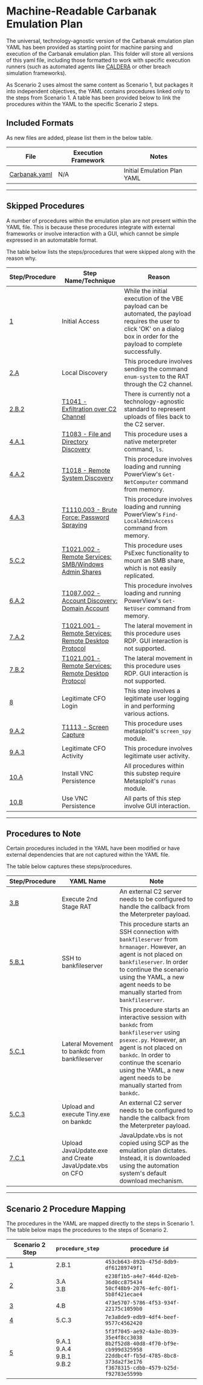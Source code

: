 # Machine-Readable Carbanak Emulation Plan

The universal, technology-agnostic version of the Carbanak emulation plan YAML has been provided as starting point for machine parsing and execution of the Carbanak emulation plan. This folder will store all versions of this yaml file, including those formatted to work with specific execution runners (such as automated agents like [CALDERA](https://github.com/mitre/caldera) or other breach simulation frameworks).

As Scenario 2 uses almost the same content as Scenario 1, but packages it into independent objectives, the YAML contains procedures linked only to the steps from Scenario 1. A table has been provided below to link the procedures within the YAML to the specific Scenario 2 steps.

## Included Formats

As new files are added, please list them in the below table.

| File | Execution Framework | Notes |
| --- | --- | --- |
| [Carbanak.yaml](/Enterprise/carbanak/Emulation_Plan/yaml/Carbanak.yaml) | N/A | Initial Emulation Plan YAML |

---

## Skipped Procedures

A number of procedures within the emulation plan are not present within the YAML file.
This is because these procedures integrate with external frameworks or involve interaction with a GUI, which cannot be simple expressed in an automatable format.

The table below lists the steps/procedures that were skipped along with the reason why.

| Step/Procedure | Step Name/Technique | Reason |
| --- | --- | --- |
| [1](../Scenario_1/README.md#step-1---initial-breach) | Initial Access | While the initial execution of the VBE payload can be automated, the payload requires the user to click 'OK' on a dialog box in order for the payload to complete successfully. |
| [2.A](../Scenario_1/README.md#2a---local-discovery-t1033-t1082-t1057) | Local Discovery | This procedure involves sending the command `enum-system` to the RAT through the C2 channel. |
| [2.B.2](../Scenario_1/README.md#2b---screen-capture-t1113) | [T1041 - Exfiltration over C2 Channel](https://attack.mitre.org/techniques/T1041/) | There is currently not a technology-agnostic standard to represent uploads of files back to the C2 server. |
| [4.A.1](../Scenario_1/README.md#4a---local-and-domain-discovery-t1083-t1018-t1069) | [T1083 - File and Directory Discovery](https://attack.mitre.org/techniques/T1083/) | This procedure uses a native meterpreter command, `ls`. |
| [4.A.2](../Scenario_1/README.md#4a---local-and-domain-discovery-t1083-t1018-t1069) | [T1018 - Remote System Discovery](https://attack.mitre.org/techniques/T1018/) | This procedure involves loading and running PowerView's `Get-NetComputer` command from memory. |
| [4.A.3](../Scenario_1/README.md#4a---local-and-domain-discovery-t1083-t1018-t1069) | [T1110.003 - Brute Force: Password Spraying](https://attack.mitre.org/techniques/T1110/003/) | This procedure involves loading and running PowerView's `Find-LocalAdminAccess` command from memory. |
| [5.C.2](../Scenario_1/README.md#5c---lateral-movement-via-psexec--pass-the-hash-t1569002-t1550) | [T1021.002 - Remote Services: SMB/Windows Admin Shares](https://attack.mitre.org/techniques/T1021/002/) | This procedure uses PsExec functionality to mount an SMB share, which is not easily replicated. |
| [6.A.2](../Scenario_1/README.md#6a---remote-system-discovery-t1018-t1087002) | [T1087.002 - Account Discovery: Domain Account](https://attack.mitre.org/techniques/T1087/002/) | This procedure involves loading and running PowerView's `Get-NetUser` command from memory. |
| [7.A.2](../Scenario_1/README.md#7a---rdp-through-reverse-ssh-tunnel-t1572-t1021001) | [T1021.001 - Remote Services: Remote Desktop Protocol](https://attack.mitre.org/techniques/T1021/001/) | The lateral movement in this procedure uses RDP. GUI interaction is not supported. |
| [7.B.2](../Scenario_1/README.md#7b---lateral-movement-to-cfo-via-rdp-t1021001) | [T1021.001 - Remote Services: Remote Desktop Protocol](https://attack.mitre.org/techniques/T1021/001/) | The lateral movement in this procedure uses RDP. GUI interaction is not supported. |
| [8](../Scenario_1/README.md#step-8---gain-covert-access-to-target) | Legitimate CFO Login | This step involves a legitimate user logging in and performing various actions. |
| [9.A.2](../Scenario_1/README.md#9a---user-monitoring---t1056001-t1113) | [T1113 - Screen Capture](https://attack.mitre.org/techniques/T1113/) | This procedure uses metasploit's `screen_spy` module. |
| [9.A.3](../Scenario_1/README.md#9a---user-monitoring---t1056001-t1113) | Legitimate CFO Activity | This procedure involves legitimate user activity. |
| [10.A](../Scenario_1/README.md#10a---install-vnc-persistence-t1543003-t1021005) | Install VNC Persistence | All procedures within this substep require Metasploit's `runas` module. |
| [10.B](../Scenario_1/README.md#10b---use-vnc-persistence-t1021005) | Use VNC Persistence | All parts of this step involve GUI interaction. |

---

## Procedures to Note

Certain procedures included in the YAML have been modified or have external dependencies that are not captured within the YAML file.

The table below captures these steps/procedures.

| Step/Procedure | YAML Name | Note |
| --- | --- | --- |
| [3.B](../Scenario_1/README.md#3b---execute-2nd-stage-rat-t1012-t1055) | Execute 2nd Stage RAT | An external C2 server needs to be configured to handle the callback from the Meterpreter payload. |
| [5.B.1](../Scenario_1/README.md#5b---lateral-movement-via-ssh-t1021004) | SSH to bankfileserver | This procedure starts an SSH connection with `bankfileserver` from `hrmanager`. However, an agent is not placed on `bankfileserver`. In order to continue the scenario using the YAML, a new agent needs to be manually started from `bankfileserver`. |
| [5.C.1](../Scenario_1/README.md#5c---lateral-movement-via-psexec--pass-the-hash-t1569002-t1550) | Lateral Movement to bankdc from bankfileserver | This procedure starts an interactive session with `bankdc` from `bankfileserver` using `psexec.py`. However, an agent is not placed on `bankdc`. In order to continue the scenario using the YAML, a new agent needs to be manually started from `bankdc`. |
| [5.C.3](../Scenario_1/README.md#5c---lateral-movement-via-psexec--pass-the-hash-t1569002-t1550) | Upload and execute Tiny.exe on bankdc | An external C2 server needs to be configured to handle the callback from the Meterpreter payload. |
| [7.C.1](../Scenario_1/README.md#7c---registry-persistence-t1547001) | Upload JavaUpdate.exe and Create JavaUpdate.vbs on CFO | JavaUpdate.vbs is not copied using SCP as the emulation plan dictates. Instead, it is downloaded using the automation system's default download mechanism. |

---

## Scenario 2 Procedure Mapping

The procedures in the YAML are mapped directly to the steps in Scenario 1. The table below maps the procedures to the steps of Scenario 2.

| Scenario 2 Step | `procedure_step` | procedure `id` |
| --- | --- | --- |
| [1](../Scenario_2/README.md#test-1-initial-access-with-embedded-vbe-in-word-document) | 2.B.1 | `453cb643-892b-475d-8db9-df61289749f1` |
| [2](../Scenario_2/README.md#test-2-registry-shellcode-and-execution) | 3.A<br>3.B | `e238f1b5-a4e7-464d-82eb-36d0cc875434`<br>`50cf48b9-2076-4efc-80f1-5b8f421ecae4` |
| [3](../Scenario_2/README.md#test-3-uac-bypass-and-credential-dumping) | 4.B | `473e5707-5786-4f53-934f-22175c1059b0` |
| [4](../Scenario_2/README.md#test-4-lateral-movement-via-pass-the-hash) | 5.C.3 | `7e3a8de9-edb9-4df4-beef-9577c4562420` |
| [5](../Scenario_2/README.md#test-5-credential-access) | 9.A.1<br>9.A.4<br>9.B.1<br>9.B.2 | `5f3f7045-ae92-4a3e-8b39-35e4f8cc3038`<br>`8b2f52d8-40d8-4f70-bf9e-cb999d325958`<br>`22ddbc4f-fb5d-4785-8bc8-373da2f3e176`<br>`f3678315-cdbb-4579-b25d-f92783e5599b` |
